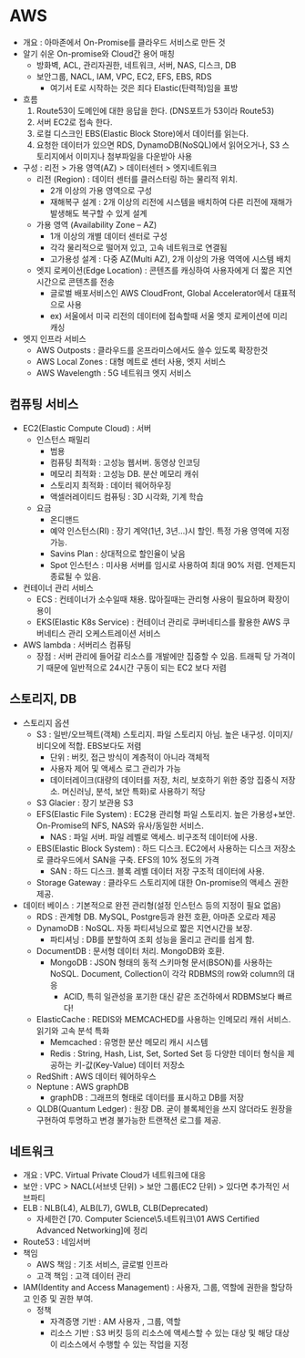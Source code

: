 # AWS

- 개요 : 아마존에서 On-Promise를 클라우드 서비스로 만든 것
- 알기 쉬운 On-promise와 Cloud간 용어 매칭
  - 방화벽, ACL, 관리자권한, 네트워크, 서버, NAS, 디스크, DB
  - 보안그룹, NACL, IAM, VPC, EC2, EFS, EBS, RDS
    - 여기서 E로 시작하는 것은 죄다 Elastic(탄력적)임을 표방
- 흐름
  1. Route53이 도메인에 대한 응답을 한다.  (DNS포트가 53이라 Route53)
  2. 서버 EC2로 접속 한다.
  3. 로컬 디스크인 EBS(Elastic Block Store)에서 데이터를 읽는다.
  4. 요청한 데이터가 있으면 RDS, DynamoDB(NoSQL)에서 읽어오거나, S3 스토리지에서 이미지나 첨부파일을 다운받아 사용
- 구성 : 리전 > 가용 영역(AZ) > 데이터센터 > 엣지네트워크
  - 리전 (Region) : 데이터 센터를 클러스터링 하는 물리적 위치.
    - 2개 이상의 가용 영역으로 구성
    - 재해복구 설계 : 2개 이상의 리전에 시스템을 배치하여 다른 리전에 재해가 발생해도 복구할 수 있게 설계
  - 가용 영역 (Availability Zone – AZ)
    - 1개 이상의 개별 데이터 센터로 구성
    - 각각 물리적으로 떨어져 있고, 고속 네트워크로 연결됨
    - 고가용성 설계 : 다중 AZ(Multi AZ), 2개 이상의 가용 역역에 시스템 배치
  - 엣지 로케이션(Edge Location) : 콘텐츠를 캐싱하여 사용자에게 더 짧은 지연 시간으로 콘텐츠를 전송
    - 글로벌 배포서비스인 AWS CloudFront, Global Accelerator에서 대표적으로 사용
    - ex) 서울에서 미국 리전의 데이터에 접속할때 서울 엣지 로케이션에 미리 캐싱
- 엣지 인프라 서비스
  - AWS Outposts : 클라우드를 온프라미스에서도 쓸수 있도록 확장한것
  - AWS Local Zones : 대형 메트로 센터 사용, 엣지 서비스
  - AWS Wavelength : 5G 네트워크 엣지 서비스

## 컴퓨팅 서비스

- EC2(Elastic Compute Cloud) : 서버
  - 인스턴스 패밀리
    - 범용
    - 컴퓨팅 최적화 : 고성능 웹서버. 동영상 인코딩
    - 메모리 최적화 : 고성능 DB. 분산 메모리 캐쉬
    - 스토리지 최적화 : 데이터 웨어하우징
    - 액셀러레이티드 컴퓨팅 : 3D 시각화, 기계 학습
  - 요금
    - 온디맨드
    - 예약 인스턴스(RI) : 장기 계약(1년, 3년...)시 할인. 특정 가용 영역에 지정 가능.
    - Savins Plan : 상대적으로 할인율이 낮음
    - Spot 인스턴스 : 미사용 서버를 임시로 사용하여 최대 90% 저렴. 언제든지 종료될 수 있음.
- 컨테이너 관리 서비스
  - ECS : 컨테이너가 소수일때 채용. 많아질때는 관리형 사용이 필요하며 확장이 용이
  - EKS(Elastic K8s Service) : 컨테이너 관리로 쿠버네티스를 활용한 AWS 쿠버네티스 관리 오케스트레이션 서비스
- AWS lambda : 서버리스 컴퓨팅
  - 장점 : 서버 관리에 들어갈 리소스를 개발에만 집중할 수 있음. 트래픽 당 가격이기 때문에 일반적으로 24시간 구동이 되는 EC2 보다 저렴

## 스토리지, DB

- 스토리지 옵션
  - S3  : 일반/오브젝트(객체) 스토리지. 파일 스토리지 아님. 높은 내구성. 이미지/비디오에 적합. EBS보다도 저렴
    - 단위 : 버킷, 접근 방식이 계층적이 아니라 객체적
    - 사용자 제어 및 액세스 로그 관리가 가능
    - 데이터레이크(대량의 데이터를 저장, 처리, 보호하기 위한 중앙 집중식 저장소. 머신러닝, 분석, 보안 특화)로 사용하기 적당
  - S3 Glacier : 장기 보관용 S3
  - EFS(Elastic File System) : EC2용 관리형 파일 스토리지. 높은 가용성+보안. On-Promise의 NFS, NAS와 유사/동일한 서비스.
    - NAS : 파일 서버. 파일 레벨로 액세스. 비구조적 데이터에 사용.
  - EBS(Elastic Block System) : 하드 디스크. EC2에서 사용하는 디스크 저장소로 클라우드에서 SAN을 구축. EFS의 10% 정도의 가격
    - SAN : 하드 디스크. 블록 레벨 데이터 저장 구조적 데이터에 사용.
  - Storage Gateway : 클라우드 스토리지에 대한 On-promise의 액세스 권한 제공.
- 데이터 베이스 : 기본적으로 완전 관리형(설정 인스턴스 등의 지정이 필요 없음)
  - RDS : 관계형 DB. MySQL, Postgre등과 완전 호환, 아마존 오로라 제공
  - DynamoDB : NoSQL. 자동 파티셔닝으로 짧은 지연시간을 보장.
    - 파티셔닝 : DB를 분할하여 조회 성능을 올리고 관리를 쉽게 함.
  - DocumentDB : 문서형 데이터 처리. MongoDB와 호환.
    - MongoDB : JSON 형태의 동적 스키마형 문서(BSON)를 사용하는 NoSQL. Document, Collection이 각각 RDBMS의 row와 column의 대응
      - ACID, 특히 일관성을 포기한 대신 같은 조건하에서 RDBMS보다 빠르다!
  - ElasticCache : REDIS와 MEMCACHED를 사용하는 인메모리 캐쉬 서비스. 읽기와 고속 분석 특화
    - Memcached : 유명한 분산 메모리 캐시 시스템
    - Redis : String, Hash, List, Set, Sorted Set 등 다양한 데이터 형식을 제공하는 키-값(Key-Value) 데이터 저장소
  - RedShift : AWS 데이터 웨어하우스
  - Neptune : AWS graphDB
    - graphDB : 그래프의 형태로 데이터를 표시하고 DB를 저장
  - QLDB(Quantum Ledger) : 원장 DB. 굳이 블록체인을 쓰지 않더라도 원장을 구현하여 투명하고 변경 불가능한 트랜잭션 로그를 제공.

## 네트워크

- 개요 : VPC. Virtual Private Cloud가 네트워크에 대응
- 보안 : VPC > NACL(서브넷 단위) > 보안 그룹(EC2 단위) > 있다면 추가적인 서브파티
- ELB : NLB(L4), ALB(L7), GWLB, CLB(Deprecated)
  - 자세한건 [70. Computer Science\5.네트워크\01 AWS Certified Advanced Networking]에 정리
- Route53 : 네임서버
- 책임
  - AWS 책임 : 기초 서비스, 글로벌 인프라
  - 고객 책임 : 고객 데이터 관리
- IAM(Identity and Access Management) : 사용자, 그룹, 역할에 권한을 할당하고 인증 및 권한 부여.
  - 정책
    - 자격증명 기반 : AM 사용자 , 그룹, 역할
    - 리소스 기반 : S3 버킷 등의 리소스에 액세스할 수 있는 대상 및 해당 대상이 리소스에서 수행할 수 있는 작업을 지정
